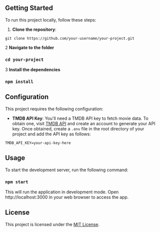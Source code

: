 ## Getting Started

To run this project locally, follow these steps:

1. **Clone the repository**:

 
  `git clone https://github.com/your-username/your-project.git`
   
2 **Navigate to the folder**

### `cd your-project`


3 **Install the dependencies**

### `npm install`

## Configuration

This project requires the following configuration:

- **TMDB API Key**: You'll need a TMDB API key to fetch movie data. To obtain one, visit [TMDB API](https://www.themoviedb.org/documentation/api) and create an account to generate your API key. Once obtained, create a `.env` file in the root directory of your project and add the API key as follows:

`TMDB_API_KEY=your-api-key-here`


## Usage

To start the development server, run the following command:


 ### `npm start`
This will run the application in development mode. Open http://localhost:3000 in your web browser to access the app.

## License

This project is licensed under the [MIT License](LICENSE).


